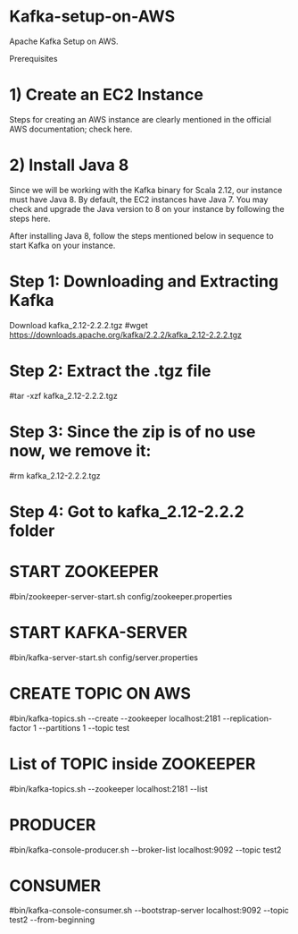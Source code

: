 # Kafka-setup-on-AWS
Apache Kafka Setup on AWS.

Prerequisites
# 1) Create an EC2 Instance
Steps for creating an AWS instance are clearly mentioned in the official AWS documentation; check here.

# 2) Install Java 8
Since we will be working with the Kafka binary for Scala 2.12, our instance must have Java 8. By default, the EC2 instances have Java 7. You may check and upgrade the Java version to 8 on your instance by following the steps here.

After installing Java 8, follow the steps mentioned below in sequence to start Kafka on your instance.

# Step 1: Downloading and Extracting Kafka
Download kafka_2.12-2.2.2.tgz
 #wget https://downloads.apache.org/kafka/2.2.2/kafka_2.12-2.2.2.tgz

# Step 2: Extract the .tgz file

#tar -xzf kafka_2.12-2.2.2.tgz

# Step 3: Since the zip is of no use now, we remove it:

#rm kafka_2.12-2.2.2.tgz

# Step 4: Got to kafka_2.12-2.2.2 folder

# START ZOOKEEPER
#bin/zookeeper-server-start.sh config/zookeeper.properties

# START KAFKA-SERVER
#bin/kafka-server-start.sh config/server.properties

# CREATE TOPIC ON AWS
#bin/kafka-topics.sh --create --zookeeper localhost:2181 --replication-factor 1 --partitions 1 --topic test

# List of TOPIC inside ZOOKEEPER
#bin/kafka-topics.sh --zookeeper localhost:2181 --list

# PRODUCER 
#bin/kafka-console-producer.sh --broker-list localhost:9092 --topic test2

# CONSUMER
#bin/kafka-console-consumer.sh --bootstrap-server localhost:9092 --topic test2 --from-beginning
